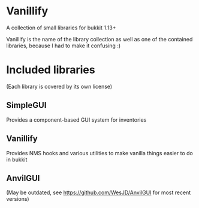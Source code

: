 # Vanillify
A collection of small libraries for bukkit 1.13+

Vanillify is the name of the library collection as well as one of the contained libraries, because I had to make it confusing :)

# Included libraries
(Each library is covered by its own license)

## SimpleGUI
Provides a component-based GUI system for inventories

## Vanillify
Provides NMS hooks and various utilities to make vanilla things easier to do in bukkit

## AnvilGUI
(May be outdated, see https://github.com/WesJD/AnvilGUI for most recent versions)